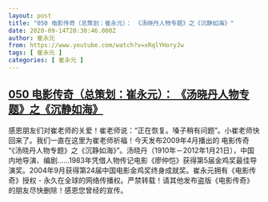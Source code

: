 ```yaml
---
layout: post
title: "050 电影传奇（总策划：崔永元）： 《汤晓丹人物专题》之《沉静如海》"
date: 2020-09-14T20:30:46.000Z
author: 崔永元
from: https://www.youtube.com/watch?v=xRqlYHoryJw
tags: [ 崔永元 ]
categories: [ 崔永元 ]
---
```

<!--1600115446000-->
[050 电影传奇（总策划：崔永元）： 《汤晓丹人物专题》之《沉静如海》](https://www.youtube.com/watch?v=xRqlYHoryJw)
------

<div>
感恩朋友们对崔老师的关爱！崔老师说：“正在恢复。嗓子稍有问题”。小崔老师快回来了。我们一直在这里为崔老师祈福！今天发布2009年4月播出的 电影传奇 “《汤晓丹人物专题》之《沉静如海》”。汤晓丹（1910年－2012年1月21日），中国内地导演、编剧......1983年凭借人物传记电影《廖仲恺》获得第5届金鸡奖最佳导演奖。2004年9月获得第24届中国电影金鸡奖终身成就奖。崔永元拥有《电影传奇》授权 - 永久在全球的网络传播权。严禁转载！请其他发布盗版《电影传奇》的朋友尽快删除！感恩您曾经的宣传。
</div>
